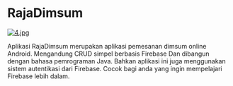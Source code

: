 # RajaDimsum

[![4.jpg](https://i.postimg.cc/m2Fw9DJt/4.jpg)](https://postimg.cc/HVdXDppg)

Aplikasi RajaDimsum merupakan aplikasi pemesanan dimsum online Android. Mengandung CRUD simpel berbasis Firebase 
Dan dibangun dengan bahasa pemrograman Java. Bahkan aplikasi ini juga menggunakan sistem autentikasi dari Firebase. 
Cocok bagi anda yang ingin mempelajari Firebase lebih dalam.
